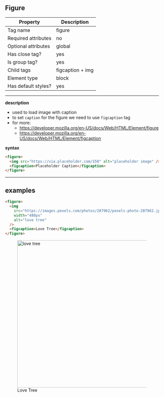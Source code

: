 ## Figure

| Property            | Description      |
| ------------------- | ---------------- |
| Tag name            | figure           |
| Required attributes | no               |
| Optional attributes | global           |
| Has close tag?      | yes              |
| Is group tag?       | yes              |
| Child tags          | figcaption + img |
| Element type        | block            |
| Has default styles? | yes              |

---

**description**

- used to load image with caption
- to set `caption` for the figure we need to use `figcaption` tag
- for more:
  - https://developer.mozilla.org/en-US/docs/Web/HTML/Element/figure
  - https://developer.mozilla.org/en-US/docs/Web/HTML/Element/figcaption

**syntax**

```html
<figure>
  <img src="https://via.placeholder.com/150" alt="placeholder image" />
  <figcaption>Placeholder Caption</figcaption>
</figure>
```

---

## examples

```html
<figure>
  <img
    src="https://images.pexels.com/photos/207962/pexels-photo-207962.jpeg"
    width="480px"
    alt="love tree"
  />
  <figcaption>Love Tree</figcaption>
</figure>
```

<figure>
  <img
    src="https://images.pexels.com/photos/207962/pexels-photo-207962.jpeg"
    width="480px"
    alt="love tree"
  />
  <figcaption>Love Tree</figcaption>
</figure>
